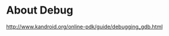 About Debug
==============================================================================

http://www.kandroid.org/online-pdk/guide/debugging_gdb.html
